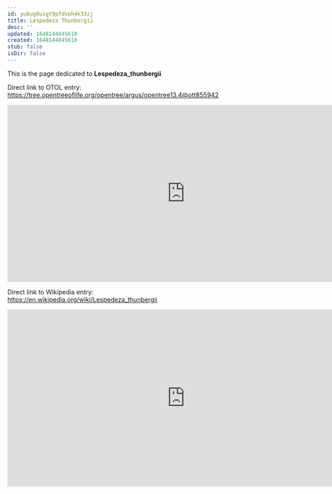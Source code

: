 ```yaml
---
id: yubug0uigt9pfdvph4k33zj
title: Lespedeza Thunbergii
desc: ''
updated: 1648144045610
created: 1648144045610
stub: false
isDir: false
---
```

This is the page dedicated to **Lespedeza_thunbergii**


Direct link to OTOL entry: https://tree.opentreeoflife.org/opentree/argus/opentree13.4@ott855942



<html>
    <body>
    <iframe src="https://tree.opentreeoflife.org/opentree/argus/opentree13.4@ott855942"
    width="800" height="400" frameborder="0" allowfullscreen> </iframe>
    </body>
</html>
    


Direct link to Wikipedia entry: https://en.wikipedia.org/wiki/Lespedeza_thunbergii



<html>
    <body>
    <iframe src="https://en.wikipedia.org/wiki/Lespedeza_thunbergii"
    width="800" height="400" frameborder="0" allowfullscreen> </iframe>
    </body>
</html>
    
